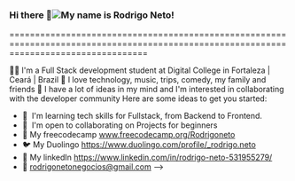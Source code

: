 ### Hi there 👋![](https://user-images.githubusercontent.com/18350557/176309783-0785949b-9127-417c-8b55-ab5a4333674e.gif)My name is Rodrigo Neto!
=======================================================================================================================================

👨‍💻 I'm a Full Stack development student at Digital College in Fortaleza | Ceará | Brazil 🤩 I love technology, music, trips, comedy, my family and friends 🤔 I have a lot of ideas in my mind and I'm interested in collaborating with the developer community
Here are some ideas to get you started:

- 🧠  I'm learning tech skills for Fullstack, from Backend to Frontend.
- 🤝  I'm open to collaborating on Projects for beginners
- 🤔 My freecodecamp www.freecodecamp.org/Rodrigoneto
- 🐦 My Duolingo https://www.duolingo.com/profile/_rodrigo.neto
- 🔗 My linkedIn https://www.linkedin.com/in/rodrigo-neto-531955279/
- 📧 rodrigonetonegocios@gmail.com
-->
